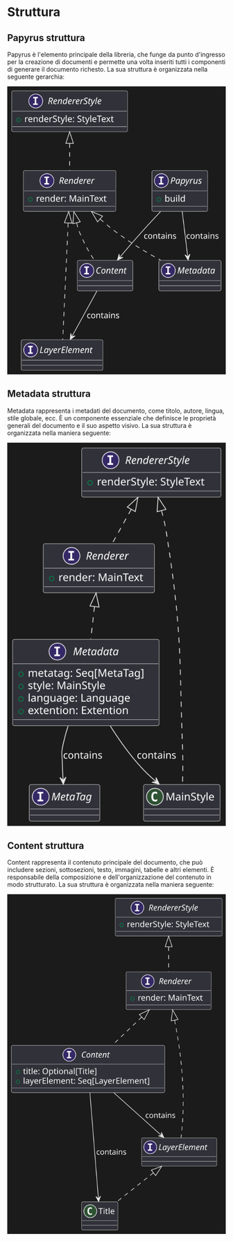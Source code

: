 # Struttura

## Papyrus struttura

Papyrus è l'elemento principale della libreria, che funge da punto d'ingresso per la creazione di documenti e permette una volta inseriti tutti i componenti di generare il documento richesto. La sua struttura è organizzata nella seguente gerarchia:

![diagramma della struttura di Papyrus](../diagram/papyrusUML.svg)


## Metadata struttura

Metadata rappresenta i metadati del documento, come titolo, autore, lingua, stile globale, ecc. È un componente essenziale che definisce le proprietà generali del documento e il suo aspetto visivo. La sua struttura è organizzata nella maniera seguente:

![diagramma della struttura di Metadata](../diagram/metadataUML.svg)

## Content struttura

Content rappresenta il contenuto principale del documento, che può includere sezioni, sottosezioni, testo, immagini, tabelle e altri elementi. È responsabile della composizione e dell'organizzazione del contenuto in modo strutturato. La sua struttura è organizzata nella maniera seguente:

![diagramma della struttura di Content](../diagram/contentUML.svg)
